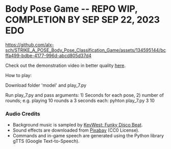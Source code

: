 # Body Pose Game -- REPO WIP, COMPLETION BY SEP SEP 22, 2023 EDO



https://github.com/alx-sch/STRIKE_A_POSE_Body_Pose_Classification_Game/assets/134595144/bcffa499-bdbe-4177-996d-abcd805d37d4





Check out the demonstration video in better quality [here](https://www.loom.com/share/c715db6d054c44cab8a703be838f9201?sid=b5d8c26a-da8b-4349-9043-285fca207493).



How to play:

Download folder 'model' and  play_7.py

Run play_7.py and pass arguments: 1) Seconds for each pose, 2) number of rounds; e.g. playing 10 rounds a 3 seconds each: pyhton play_7.py 3 10

### Audio Credits
- Background music is sampled by [KevWest: Funky Disco Beat](https://www.looperman.com/loops/detail/332124/funky-disco-beat-free-123bpm-disco-drum-loop).
- Sound effects are downloaded from [Pixabay](https://pixabay.com/) (CC0 License).
- Commands and in-game speech are generated using the Python library gTTS (Google Text-to-Speech).
